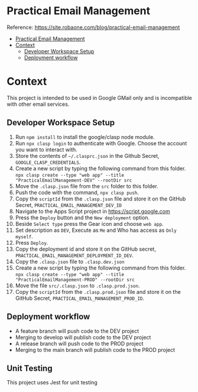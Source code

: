 Practical Email Management
==========================

Reference: https://site.robaone.com/blog/practical-email-management

- [Practical Email Management](#practical-email-management)
- [Context](#context)
  - [Developer Workspace Setup](#developer-workspace-setup)
  - [Deployment workflow](#deployment-workflow)
# Context

This project is intended to be used in Google GMail only and is incompatible with other email services.

## Developer Workspace Setup

1. Run `npm install` to install the google/clasp node module.
2. Run `npx clasp login` to authenticate with Google.  Choose the account you want to interact with.
3. Store the contents of `~/.clasprc.json` in the Github Secret, `GOOGLE_CLASP_CREDENTIALS`.
4. Create a new script by typing the following command from this folder.  `npx clasp create --type "web app" --title "PracticalEmailManagement-DEV" --rootDir src`
5. Move the `.clasp.json` file from the `src` folder to this folder.
6. Push the code with the command, `npx clasp push`.
7. Copy the `scriptId` from the `.clasp.json` file and store it on the GitHub Secret, `PRACTICAL_EMAIL_MANAGEMENT_DEV_ID`
8. Navigate to the Apps Script project in https://script.google.com 
9. Press the `Deploy` button and the `New deployment` option.
10. Beside `Select type` press the Gear icon and choose `web app`.
11. Set description as `DEV`, Execute as `Me` and Who has access as `Only myself`.
12. Press `Deploy`.
13. Copy the deployment id and store it on the GitHub secret, `PRACTICAL_EMAIL_MANAGEMENT_DEPLOYMENT_ID_DEV`.
14. Copy the `.clasp.json` file to `.clasp.dev.json`
15. Create a new script by typing the following command from this folder.  `npx clasp create --type "web app" --title "PracticalEmailManagement-PROD" --rootDir src`
16. Move the file `src/.clasp.json` to `.clasp.prod.json`.
17. Copy the `scriptId` from the `.clasp.prod.json` file and store it on the GitHub Secret, `PRACTICAL_EMAIL_MANAGEMENT_PROD_ID`.

## Deployment workflow

- A feature branch will push code to the DEV project
- Merging to develop will publish code to the DEV project
- A release branch will push code to the PROD project
- Merging to the main branch will publish code to the PROD project

## Unit Testing

This project uses Jest for unit testing

